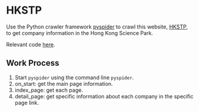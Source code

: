# HKSTP
Use the Python crawler framework [pyspider](http://docs.pyspider.org/en/latest/) to crawl this website, [HKSTP](https://www.hkstp.org/en/reach-us/company-directory/), to get company information in the Hong Kong Science Park.

Relevant code [here](./Spider.py).
## Work Process
1. Start `pyspider` using the command line `pyspider`.
2. on_start: get the main page information.
3. index_page: get each page.
4. detail_page: get specific information about each company in the specific page link.